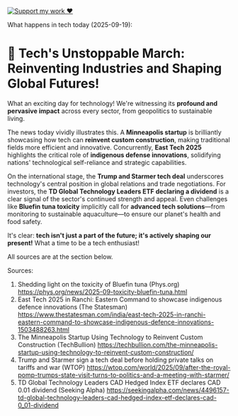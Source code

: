 [![Support my work ❤️](https://img.shields.io/badge/Support%20my%20work%20❤️-orange?style=for-the-badge&logo=patreon&logoColor=white)](https://www.patreon.com/c/evertonics)

What happens in tech today (2025-09-19):

# 🚀 Tech's Unstoppable March: Reinventing Industries and Shaping Global Futures!

What an exciting day for technology! We're witnessing its **profound and pervasive impact** across every sector, from geopolitics to sustainable living.

The news today vividly illustrates this. A **Minneapolis startup** is brilliantly showcasing how tech can **reinvent custom construction**, making traditional fields more efficient and innovative. Concurrently, **East Tech 2025** highlights the critical role of **indigenous defense innovations**, solidifying nations' technological self-reliance and strategic capabilities.

On the international stage, the **Trump and Starmer tech deal** underscores technology's central position in global relations and trade negotiations. For investors, the **TD Global Technology Leaders ETF declaring a dividend** is a clear signal of the sector's continued strength and appeal. Even challenges like **Bluefin tuna toxicity** implicitly call for **advanced tech solutions**—from monitoring to sustainable aquaculture—to ensure our planet's health and food safety.

It's clear: **tech isn't just a part of the future; it's actively shaping our present!** What a time to be a tech enthusiast!

All sources are at the section below.

Sources:
1. Shedding light on the toxicity of Bluefin tuna (Phys.org)
   https://phys.org/news/2025-09-toxicity-bluefin-tuna.html
2. East Tech 2025 in Ranchi: Eastern Command to showcase indigenous defence innovations (The Statesman)
   https://www.thestatesman.com/india/east-tech-2025-in-ranchi-eastern-command-to-showcase-indigenous-defence-innovations-1503488263.html
3. The Minneapolis Startup Using Technology to Reinvent Custom Construction (TechBullion)
   https://techbullion.com/the-minneapolis-startup-using-technology-to-reinvent-custom-construction/
4. Trump and Starmer sign a tech deal before holding private talks on tariffs and war (WTOP)
   https://wtop.com/world/2025/09/after-the-royal-pomp-trumps-state-visit-turns-to-politics-and-a-meeting-with-starmer/
5. TD Global Technology Leaders CAD Hedged Index ETF declares CAD 0.01 dividend (Seeking Alpha)
   https://seekingalpha.com/news/4496157-td-global-technology-leaders-cad-hedged-index-etf-declares-cad-0_01-dividend